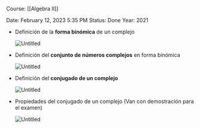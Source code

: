 Course: [[Algebra II]]

Date: February 12, 2023 5:35 PM
Status: Done
Year: 2021

- Definición de la **forma binómica** de un complejo
    
    ![Untitled](Images/Notación%20binómica%20de%20números%20complejos/Untitled.png)
    
- Definición del **conjunto de números complejos** en forma binómica
    
    ![Untitled](Images/Notación%20binómica%20de%20números%20complejos/Untitled%201.png)
    
- Definición del **conjugado de un complejo**
    
    ![Untitled](Images/Notación%20binómica%20de%20números%20complejos/Untitled%202.png)
    
- Propiedades del conjugado de un complejo (Van con demostración para el examen)
    
    ![Untitled](Images/Notación%20binómica%20de%20números%20complejos/Untitled%203.png)